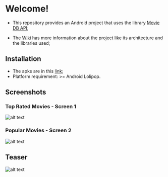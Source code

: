 # Welcome!

- This repository provides an Android project that uses the library  [Movie DB API](https://www.themoviedb.org);

- The [Wiki](https://github.com/tido4410/moviedatabaseapi/wiki) has more information about the project like its architecture and the libraries used;

## Installation

- The apks are in this [link](https://github.com/tido4410/moviedatabaseapi/tree/master/apk);
- Platform requirement: >= Android Lolipop.

## Screenshots

### Top Rated Movies - Screen 1

![alt text](https://raw.githubusercontent.com/tido4410/moviedatabaseapi/master/img/device-2018-08-31-011002.png)

### Popular Movies - Screen 2

![alt text](https://raw.githubusercontent.com/tido4410/moviedatabaseapi/master/img/device-2018-08-31-011050.png)

## Teaser

![alt text](https://github.com/tido4410/moviedatabaseapi/blob/master/img/teaser.gif)
